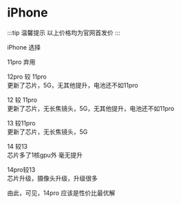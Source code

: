 # iPhone

<IPhonePrice />

<script setup>
import IPhonePrice from '../../.vitepress/components/IPhonePrice.vue'
</script>

:::tip 温馨提示
以上价格均为官网首发价
:::

iPhone 选择

11pro 弃用

12pro 较 11pro  
更新了芯片，5G，无其他提升，电池还不如11pro

12 较 11pro  
更新了芯片，无长焦镜头，5G，无其他提升，电池还不如11pro

13 较11pro  
更新了芯片，无长焦镜头，5G

14 较13  
芯片多了1核gpu外 毫无提升

14pro较13  
芯片升级，摄像头升级，升级很多  

由此，可见，14pro 应该是性价比最优解
